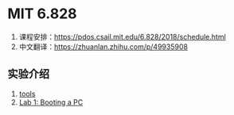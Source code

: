 # MIT 6.828 

1. 课程安排：https://pdos.csail.mit.edu/6.828/2018/schedule.html
2. 中文翻译：https://zhuanlan.zhihu.com/p/49935908

## 实验介绍

1. [tools](https://pdos.csail.mit.edu/6.828/2018/tools.html)
2. [Lab 1: Booting a PC](https://pdos.csail.mit.edu/6.828/2018/labs/lab1/)
